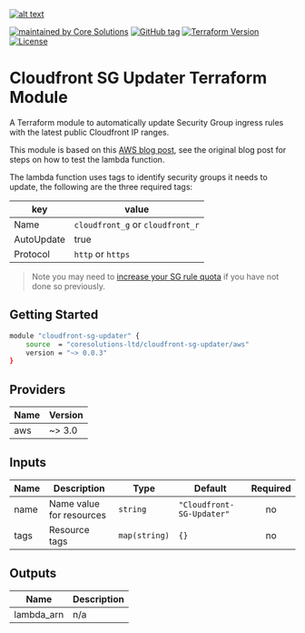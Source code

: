 [![alt text](https://coresolutions.ltd/media/core-solutions-82.png "Core Solutions")](https://coresolutions.ltd)

[![maintained by Core Solutions](https://img.shields.io/badge/maintained%20by-coresolutions.ltd-00607c.svg)](https://coresolutions.ltd)
[![GitHub tag](https://img.shields.io/github/v/tag/coresolutions-ltd/terraform-aws-cloudfront-sg-updater.svg?label=latest)](https://github.com/coresolutions-ltd/terraform-aws-cloudfront-sg-updater/releases)
[![Terraform Version](https://img.shields.io/badge/terraform-~%3E%200.12-623ce4.svg)](https://github.com/hashicorp/terraform/releases)
[![License](https://img.shields.io/badge/License-Apache%202.0-brightgreen.svg)](https://opensource.org/licenses/Apache-2.0)

# Cloudfront SG Updater Terraform Module

A Terraform module to automatically update Security Group ingress rules with the latest public Cloudfront IP ranges.

This module is based on this [AWS blog post](https://aws.amazon.com/blogs/security/how-to-automatically-update-your-security-groups-for-amazon-cloudfront-and-aws-waf-by-using-aws-lambda/), see the original blog post for steps on how to test the lambda function.

The lambda function uses tags to identify security groups it needs to update, the following are the three required tags:

| key        | value                            |
| ---------- | -------------------------------- |
| Name       | `cloudfront_g` or `cloudfront_r` |
| AutoUpdate | true                             |
| Protocol   | `http` or `https`                |

> Note you may need to [increase your SG rule quota](https://aws.amazon.com/premiumsupport/knowledge-center/increase-security-group-rule-limit/) if you have not done so previously.

## Getting Started

```sh
module "cloudfront-sg-updater" {
    source  = "coresolutions-ltd/cloudfront-sg-updater/aws"
    version = "~> 0.0.3"
}
```

<!-- BEGINNING OF PRE-COMMIT-TERRAFORM DOCS HOOK -->

## Providers

| Name | Version |
| ---- | ------- |
| aws  | ~> 3.0  |

## Inputs

| Name | Description              | Type          | Default                   | Required |
| ---- | ------------------------ | ------------- | ------------------------- | :------: |
| name | Name value for resources | `string`      | `"Cloudfront-SG-Updater"` |    no    |
| tags | Resource tags            | `map(string)` | `{}`                      |    no    |

## Outputs

| Name       | Description |
| ---------- | ----------- |
| lambda_arn | n/a         |

<!-- END OF PRE-COMMIT-TERRAFORM DOCS HOOK -->
